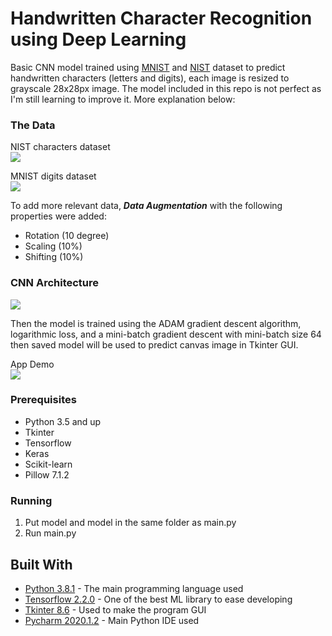 # Handwritten Character Recognition using Deep Learning

Basic CNN model trained using [MNIST](http://yann.lecun.com/exdb/mnist/) and [NIST](https://www.nist.gov/itl/products-and-services/emnist-dataset) dataset to predict handwritten characters (letters and digits), each image is resized to grayscale 28x28px image. The model included in this repo is not perfect as I'm still learning to improve it. More explanation below:

### The Data

NIST characters dataset    
![](https://github.com/andreanlay/handwritten-character-recognition-deep-learning/blob/master/NIST.PNG) 

MNIST digits dataset  
![](https://github.com/andreanlay/handwritten-character-recognition-deep-learning/blob/master/mnist_train.PNG)

To add more relevant data, ***Data Augmentation*** with the following properties were added:
   * Rotation (10 degree)
   * Scaling (10%)
   * Shifting (10%)


### CNN Architecture
![](https://github.com/andreanlay/handwritten-character-recognition-deep-learning/blob/master/images/architecture.png)

Then the model is trained using the ADAM gradient descent algorithm, logarithmic loss, and a mini-batch gradient descent with mini-batch size 64 then saved model will be used to predict canvas image in Tkinter GUI.

App Demo  
![](https://github.com/andreanlay/handwritten-character-recognition-deep-learning/blob/master/demo.gif)  

### Prerequisites

* Python 3.5 and up
* Tkinter
* Tensorflow
* Keras
* Scikit-learn
* Pillow 7.1.2

### Running
1. Put model and model in the same folder as main.py
1. Run main.py

## Built With

* [Python 3.8.1](https://www.python.org/) - The main programming language used
* [Tensorflow 2.2.0](https://www.tensorflow.org/) - One of the best ML library to ease developing
* [Tkinter 8.6](https://tkdocs.com/) - Used to make the program GUI
* [Pycharm 2020.1.2](https://www.jetbrains.com/pycharm/) - Main Python IDE used

